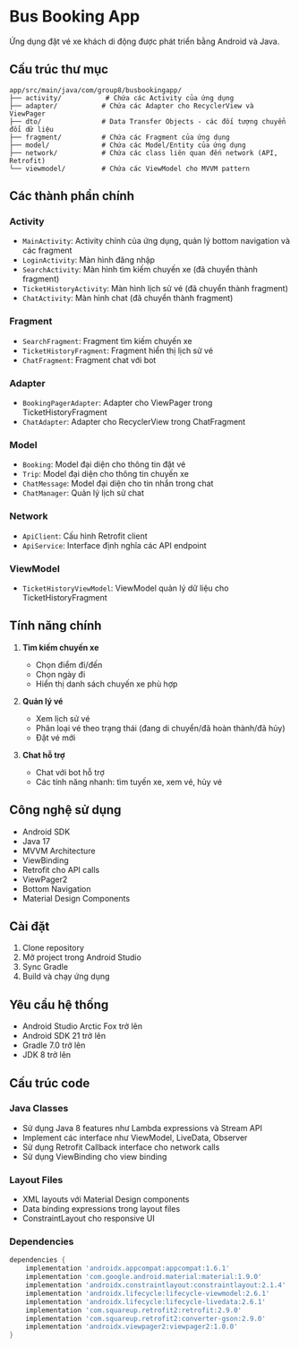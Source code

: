 # Bus Booking App

Ứng dụng đặt vé xe khách di động được phát triển bằng Android và Java.

## Cấu trúc thư mục

```
app/src/main/java/com/group8/busbookingapp/
├── activity/           # Chứa các Activity của ứng dụng
├── adapter/           # Chứa các Adapter cho RecyclerView và ViewPager
├── dto/               # Data Transfer Objects - các đối tượng chuyển đổi dữ liệu
├── fragment/          # Chứa các Fragment của ứng dụng
├── model/             # Chứa các Model/Entity của ứng dụng
├── network/           # Chứa các class liên quan đến network (API, Retrofit)
└── viewmodel/         # Chứa các ViewModel cho MVVM pattern
```

## Các thành phần chính

### Activity
- `MainActivity`: Activity chính của ứng dụng, quản lý bottom navigation và các fragment
- `LoginActivity`: Màn hình đăng nhập
- `SearchActivity`: Màn hình tìm kiếm chuyến xe (đã chuyển thành fragment)
- `TicketHistoryActivity`: Màn hình lịch sử vé (đã chuyển thành fragment)
- `ChatActivity`: Màn hình chat (đã chuyển thành fragment)

### Fragment
- `SearchFragment`: Fragment tìm kiếm chuyến xe
- `TicketHistoryFragment`: Fragment hiển thị lịch sử vé
- `ChatFragment`: Fragment chat với bot

### Adapter
- `BookingPagerAdapter`: Adapter cho ViewPager trong TicketHistoryFragment
- `ChatAdapter`: Adapter cho RecyclerView trong ChatFragment

### Model
- `Booking`: Model đại diện cho thông tin đặt vé
- `Trip`: Model đại diện cho thông tin chuyến xe
- `ChatMessage`: Model đại diện cho tin nhắn trong chat
- `ChatManager`: Quản lý lịch sử chat

### Network
- `ApiClient`: Cấu hình Retrofit client
- `ApiService`: Interface định nghĩa các API endpoint

### ViewModel
- `TicketHistoryViewModel`: ViewModel quản lý dữ liệu cho TicketHistoryFragment

## Tính năng chính

1. **Tìm kiếm chuyến xe**
   - Chọn điểm đi/đến
   - Chọn ngày đi
   - Hiển thị danh sách chuyến xe phù hợp

2. **Quản lý vé**
   - Xem lịch sử vé
   - Phân loại vé theo trạng thái (đang di chuyển/đã hoàn thành/đã hủy)
   - Đặt vé mới

3. **Chat hỗ trợ**
   - Chat với bot hỗ trợ
   - Các tính năng nhanh: tìm tuyến xe, xem vé, hủy vé

## Công nghệ sử dụng

- Android SDK
- Java 17
- MVVM Architecture
- ViewBinding
- Retrofit cho API calls
- ViewPager2
- Bottom Navigation
- Material Design Components

## Cài đặt

1. Clone repository
2. Mở project trong Android Studio
3. Sync Gradle
4. Build và chạy ứng dụng

## Yêu cầu hệ thống

- Android Studio Arctic Fox trở lên
- Android SDK 21 trở lên
- Gradle 7.0 trở lên
- JDK 8 trở lên

## Cấu trúc code

### Java Classes
- Sử dụng Java 8 features như Lambda expressions và Stream API
- Implement các interface như ViewModel, LiveData, Observer
- Sử dụng Retrofit Callback interface cho network calls
- Sử dụng ViewBinding cho view binding

### Layout Files
- XML layouts với Material Design components
- Data binding expressions trong layout files
- ConstraintLayout cho responsive UI

### Dependencies
```gradle
dependencies {
    implementation 'androidx.appcompat:appcompat:1.6.1'
    implementation 'com.google.android.material:material:1.9.0'
    implementation 'androidx.constraintlayout:constraintlayout:2.1.4'
    implementation 'androidx.lifecycle:lifecycle-viewmodel:2.6.1'
    implementation 'androidx.lifecycle:lifecycle-livedata:2.6.1'
    implementation 'com.squareup.retrofit2:retrofit:2.9.0'
    implementation 'com.squareup.retrofit2:converter-gson:2.9.0'
    implementation 'androidx.viewpager2:viewpager2:1.0.0'
}
``` 